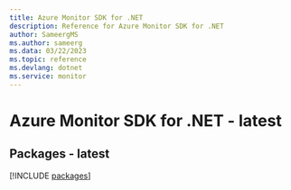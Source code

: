 ```yaml
---
title: Azure Monitor SDK for .NET
description: Reference for Azure Monitor SDK for .NET
author: SameergMS
ms.author: sameerg
ms.data: 03/22/2023
ms.topic: reference
ms.devlang: dotnet
ms.service: monitor
---
```

# Azure Monitor SDK for .NET - latest
## Packages - latest
[!INCLUDE [packages](monitor-index.md)]